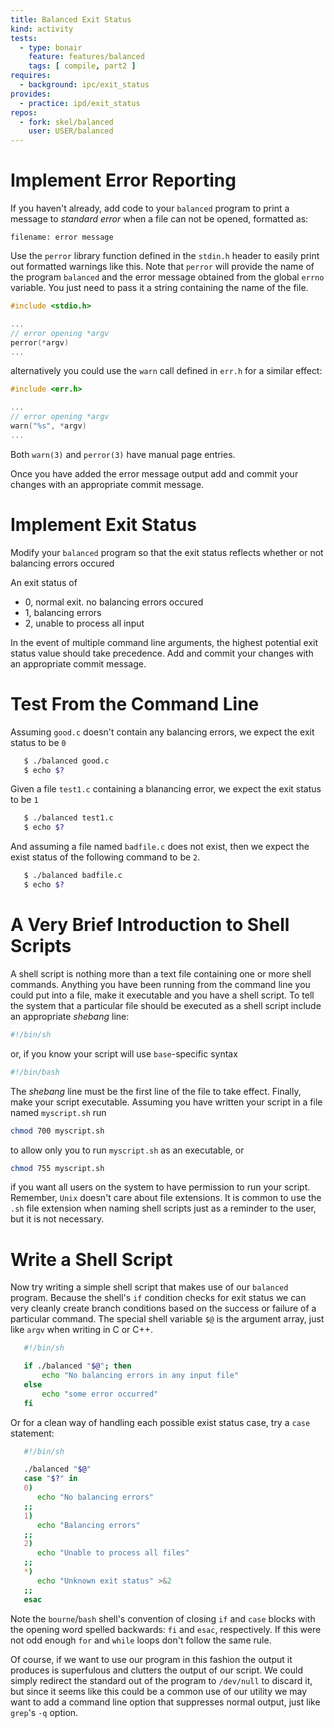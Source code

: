 ```yaml
---
title: Balanced Exit Status
kind: activity
tests:
  - type: bonair
    feature: features/balanced
    tags: [ compile, part2 ]
requires:
  - background: ipc/exit_status
provides:
  - practice: ipd/exit_status
repos:
  - fork: skel/balanced
    user: USER/balanced
---
```


# Implement Error Reporting

If you haven't already, add code to your `balanced` program to print a
message to *standard error* when a file can not be opened, formatted
as:

~~~ text
filename: error message
~~~

Use the `perror` library function defined in the `stdin.h` header to
easily print out formatted warnings like this.  Note that `perror` will
provide the name of the program `balanced` and the error message
obtained from the global `errno` variable.  You just need to pass it a
string containing the name of the file.

~~~ c
#include <stdio.h>

...
// error opening *argv
perror(*argv)
...
~~~

alternatively you could use the `warn` call defined in `err.h` for a
similar effect:

~~~ c
#include <err.h>

...
// error opening *argv
warn("%s", *argv)
...
~~~

Both `warn(3)` and `perror(3)` have manual page entries.

Once you have added the error message output add and commit your
changes with an appropriate commit message.

# Implement Exit Status
   
   Modify your `balanced` program so that the exit status reflects
   whether or not balancing errors occured

   An exit status of 

   - 0, normal exit. no balancing errors occured
   - 1, balancing errors
   - 2, unable to process all input

   In the event of multiple command line arguments, the highest
potential exit status value should take precedence. Add and commit
your changes with an appropriate commit message.


# Test From the Command Line

Assuming `good.c` doesn't contain any balancing errors, we expect the
exit status to be `0`

~~~ bash
   $ ./balanced good.c
   $ echo $?
~~~

Given a file `test1.c` containing a blanancing error, we expect the
exit status to be `1`

~~~ bash
   $ ./balanced test1.c
   $ echo $?
~~~

And assuming a file named `badfile.c` does not exist, then we expect
the exist status of the following command to be `2`.

~~~ bash
   $ ./balanced badfile.c
   $ echo $?
~~~

# A Very Brief Introduction to Shell Scripts

   A shell script is nothing more than a text file containing one or
   more shell commands. Anything you have been running from the
   command line you could put into a file, make it executable and you
   have a shell script. To tell the system that a particular file
   should be executed as a shell script include an appropriate
   *shebang* line:

~~~ bash
#!/bin/sh
~~~

or, if you know your script will use `base`-specific syntax

~~~ bash
#!/bin/bash
~~~

The *shebang* line must be the first line of the file to take effect.
Finally, make your script executable.  Assuming you have written your
script in a file named `myscript.sh` run

~~~ bash
chmod 700 myscript.sh
~~~

to allow only you to run `myscript.sh` as an executable, or

~~~ bash
chmod 755 myscript.sh
~~~

if you want all users on the system to have permission to run your
script.  Remember, `Unix` doesn't care about file extensions. It is
common to use the `.sh` file extension when naming shell scripts just
as a reminder to the user, but it is not necessary.
   
# Write a Shell Script

Now try writing a simple shell script that makes use of our `balanced`
   program. Because the shell's `if` condition checks for exit status
   we can very cleanly create branch conditions based on the success
   or failure of a particular command. The special shell variable `$@`
   is the argument array, just like `argv` when writing in C or C++.
   
~~~ bash
   #!/bin/sh

   if ./balanced "$@"; then
       echo "No balancing errors in any input file"
   else
       echo "some error occurred"
   fi
~~~

Or for a clean way of handling each possible exist status case, try a
`case` statement:

~~~ bash
   #!/bin/sh

   ./balanced "$@"
   case "$?" in
   0)
      echo "No balancing errors"
   ;;
   1)
      echo "Balancing errors"
   ;;
   2)
      echo "Unable to process all files"
   ;;
   *)
      echo "Unknown exit status" >&2
   ;;
   esac
~~~

   Note the `bourne`/`bash` shell's convention of closing `if` and
   `case` blocks with the opening word spelled backwards: `fi` and
   `esac`, respectively. If this were not odd enough `for` and `while`
   loops don't follow the same rule.

   Of course, if we want to use our program in
   this fashion the output it produces is superfulous and clutters the
   output of our script.  We could simply redirect the standard out of
   the program to `/dev/null` to discard it, but since it seems like
   this could be a common use of our utility we may want to add a
   command line option that suppresses normal output, just like
   `grep`'s `-q` option.

